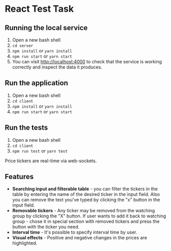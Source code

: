 
# React Test Task

## Running the local service
1. Open a new bash shell
2. ```cd server```
3. ```npm install``` or ```yarn install```
4. ```npm run start``` or ```yarn start```
5. You can visit [http://localhost:4000](http://localhost:4000) to check that the service is working correctly and inspect the data it produces.

## Run the application
1. Open a new bash shell
2. ```cd client```
3. ```npm install``` or ```yarn install```
4. ```npm run start``` or ```yarn start```

## Run the tests
1. Open a new bash shell
2. ```cd client```
3. ```npm run test``` or ```yarn test```

Price tickers are real-time via web-sockets.

## Features
- **Searching input and filterable table** - you can filter the tickers in the table by entering the name of the desired ticker in the input field. Also you can remove the text you've typed by clicking the "x" button in the input field.
- **Removable tickers** - Any ticker may be removed from the watching group by clicking the "X" button. If user wants to add it back to watching group - chose it in special section with removed tickers and press the button with the ticker you need.
- **Interval time** - It's possible to specify interval time by user.
- **Visual effects** - Positive and negative changes in the prices are highlighted.